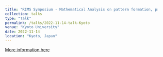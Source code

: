 ```yaml
---
title: "RIMS Symposium - Mathematical Analysis on pattern formation, propagation and interfacial phenonema"
collection: talks
type: "Talk"
permalink: /talks/2022-11-14-talk-Kyoto
venue: "Kyoto University"
date: 2022-11-14
location: "Kyoto, Japan"
---
```


[More information here](https://www.sci.kanagawa-u.ac.jp/math-phys/hmatsu/RIMS2022e.html)
